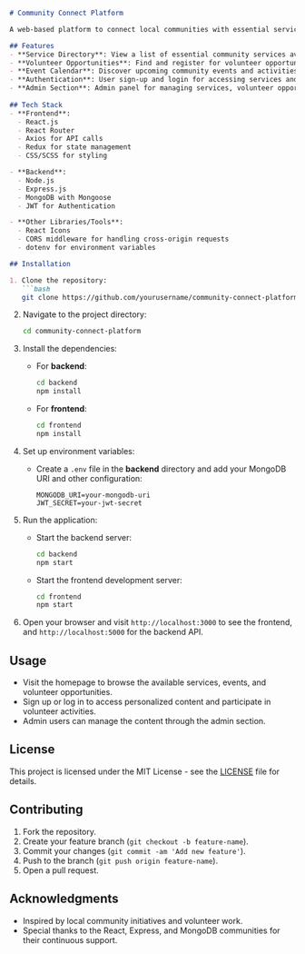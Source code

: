 

```markdown
# Community Connect Platform

A web-based platform to connect local communities with essential services, volunteer opportunities, and social events to strengthen community bonds and support local businesses. The platform is built using a full-stack approach, combining a React frontend with an Express backend and MongoDB for data storage.

## Features
- **Service Directory**: View a list of essential community services available for residents.
- **Volunteer Opportunities**: Find and register for volunteer opportunities in your local community.
- **Event Calendar**: Discover upcoming community events and activities.
- **Authentication**: User sign-up and login for accessing services and personalized content.
- **Admin Section**: Admin panel for managing services, volunteer opportunities, and events.
  
## Tech Stack
- **Frontend**: 
  - React.js
  - React Router
  - Axios for API calls
  - Redux for state management
  - CSS/SCSS for styling

- **Backend**: 
  - Node.js
  - Express.js
  - MongoDB with Mongoose
  - JWT for Authentication

- **Other Libraries/Tools**:
  - React Icons
  - CORS middleware for handling cross-origin requests
  - dotenv for environment variables

## Installation

1. Clone the repository:
   ```bash
   git clone https://github.com/yourusername/community-connect-platform.git
   ```

2. Navigate to the project directory:
   ```bash
   cd community-connect-platform
   ```

3. Install the dependencies:
   - For **backend**:
     ```bash
     cd backend
     npm install
     ```

   - For **frontend**:
     ```bash
     cd frontend
     npm install
     ```

4. Set up environment variables:
   - Create a `.env` file in the **backend** directory and add your MongoDB URI and other configuration:
     ```env
     MONGODB_URI=your-mongodb-uri
     JWT_SECRET=your-jwt-secret
     ```

5. Run the application:
   - Start the backend server:
     ```bash
     cd backend
     npm start
     ```

   - Start the frontend development server:
     ```bash
     cd frontend
     npm start
     ```

6. Open your browser and visit `http://localhost:3000` to see the frontend, and `http://localhost:5000` for the backend API.

## Usage

- Visit the homepage to browse the available services, events, and volunteer opportunities.
- Sign up or log in to access personalized content and participate in volunteer activities.
- Admin users can manage the content through the admin section.

## License

This project is licensed under the MIT License - see the [LICENSE](LICENSE) file for details.

## Contributing

1. Fork the repository.
2. Create your feature branch (`git checkout -b feature-name`).
3. Commit your changes (`git commit -am 'Add new feature'`).
4. Push to the branch (`git push origin feature-name`).
5. Open a pull request.

## Acknowledgments

- Inspired by local community initiatives and volunteer work.
- Special thanks to the React, Express, and MongoDB communities for their continuous support.

```

